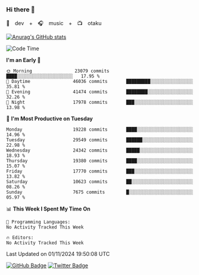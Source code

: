 ### Hi there 👋

🚀　dev　+　🎧　music　+　📺　otaku


[![Anurag's GitHub stats](https://github-readme-stats.vercel.app/api?username=koheitasaka&count_private=true&show_icons=true&theme=monokai)](https://github.com/koheitasaka/github-readme-stats)

<!--START_SECTION:waka-->
![Code Time](http://img.shields.io/badge/Code%20Time-1%2C161%20hrs%2023%20mins-blue)

**I'm an Early 🐤** 

```text
🌞 Morning                23079 commits       ████░░░░░░░░░░░░░░░░░░░░░   17.95 % 
🌆 Daytime                46036 commits       █████████░░░░░░░░░░░░░░░░   35.81 % 
🌃 Evening                41474 commits       ████████░░░░░░░░░░░░░░░░░   32.26 % 
🌙 Night                  17978 commits       ███░░░░░░░░░░░░░░░░░░░░░░   13.98 % 
```
📅 **I'm Most Productive on Tuesday** 

```text
Monday                   19228 commits       ████░░░░░░░░░░░░░░░░░░░░░   14.96 % 
Tuesday                  29549 commits       ██████░░░░░░░░░░░░░░░░░░░   22.98 % 
Wednesday                24342 commits       █████░░░░░░░░░░░░░░░░░░░░   18.93 % 
Thursday                 19380 commits       ████░░░░░░░░░░░░░░░░░░░░░   15.07 % 
Friday                   17770 commits       ███░░░░░░░░░░░░░░░░░░░░░░   13.82 % 
Saturday                 10623 commits       ██░░░░░░░░░░░░░░░░░░░░░░░   08.26 % 
Sunday                   7675 commits        █░░░░░░░░░░░░░░░░░░░░░░░░   05.97 % 
```


📊 **This Week I Spent My Time On** 

```text
💬 Programming Languages: 
No Activity Tracked This Week

🔥 Editors: 
No Activity Tracked This Week
```


 Last Updated on 01/11/2024 19:50:08 UTC
<!--END_SECTION:waka-->

[![GitHub Badge](https://img.shields.io/badge/GitHub-100000?style=for-the-badge&logo=github&logoColor=white)](https://github.com/koheitasaka)
[![Twitter Badge](https://img.shields.io/badge/Twitter-1DA1F2?style=for-the-badge&logo=twitter&logoColor=white)](https://twitter.com/sleep_asleep_)
